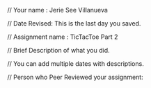// Your name : Jerie See Villanueva

 // Date Revised: This is the last day you saved. 
 
 // Assignment name : TicTacToe Part 2
 
 // Brief Description of what you did. 
 
 // You can add multiple dates with descriptions.
 
// Person who Peer Reviewed your assignment:
